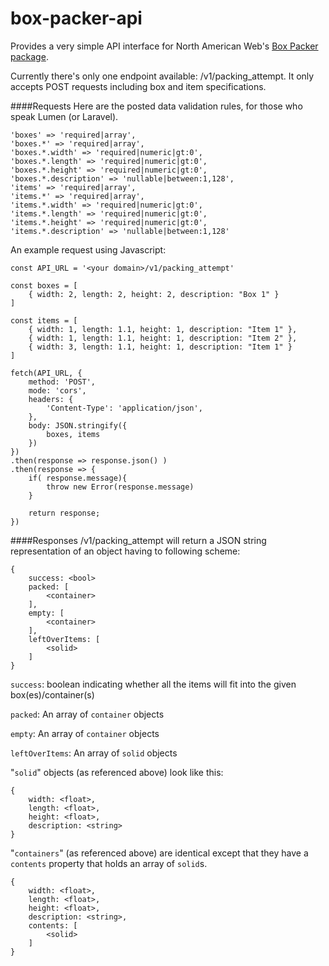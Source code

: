 # box-packer-api

Provides a very simple API interface for North American Web's 
[Box Packer package](https://github.com/north-american-web/box-packer).

Currently there's only one endpoint available: /v1/packing_attempt. It only accepts POST requests including box and item
specifications. 

####Requests
Here are the posted data validation rules, for those who speak Lumen (or Laravel).
~~~~
'boxes' => 'required|array',
'boxes.*' => 'required|array',
'boxes.*.width' => 'required|numeric|gt:0',
'boxes.*.length' => 'required|numeric|gt:0',
'boxes.*.height' => 'required|numeric|gt:0',
'boxes.*.description' => 'nullable|between:1,128',
'items' => 'required|array',
'items.*' => 'required|array',
'items.*.width' => 'required|numeric|gt:0',
'items.*.length' => 'required|numeric|gt:0',
'items.*.height' => 'required|numeric|gt:0',
'items.*.description' => 'nullable|between:1,128'
~~~~

An example request using Javascript:
~~~~
const API_URL = '<your domain>/v1/packing_attempt'

const boxes = [
    { width: 2, length: 2, height: 2, description: "Box 1" }
]

const items = [
    { width: 1, length: 1.1, height: 1, description: "Item 1" }, 
    { width: 1, length: 1.1, height: 1, description: "Item 2" },
    { width: 3, length: 1.1, height: 1, description: "Item 1" }
]

fetch(API_URL, {
    method: 'POST',
    mode: 'cors',
    headers: {
        'Content-Type': 'application/json',
    },
    body: JSON.stringify({
        boxes, items
    })
})
.then(response => response.json() )
.then(response => {
    if( response.message){
        throw new Error(response.message)
    }

    return response;
})
~~~~


####Responses
/v1/packing_attempt will return a JSON string representation of an object having to following scheme:

~~~~
{
    success: <bool>
    packed: [
        <container>
    ],
    empty: [
        <container>
    ],
    leftOverItems: [
        <solid>
    ]
}
~~~~

`success`: boolean indicating whether all the items will fit into the given box(es)/container(s)

`packed`: An array of `container` objects

`empty`: An array of `container` objects

`leftOverItems`: An array of `solid` objects

"`solid`" objects (as referenced above) look like this:
~~~~
{
    width: <float>,
    length: <float>,
    height: <float>,
    description: <string>
}
~~~~

"`containers`" (as referenced above) are identical except that they have a `contents` property that holds an array of `solid`s.
~~~~
{
    width: <float>,
    length: <float>,
    height: <float>,
    description: <string>,
    contents: [
        <solid>
    ]
}
~~~~